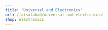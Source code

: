 ```yaml
---
title: "Universal and Electronics"
url: /faisalabad/universal-and-electronics/
shop: electronics
---
```

